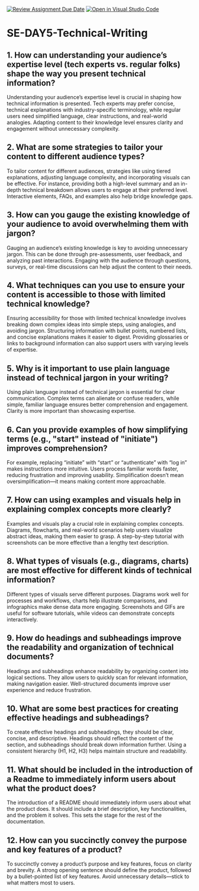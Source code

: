 [![Review Assignment Due Date](https://classroom.github.com/assets/deadline-readme-button-22041afd0340ce965d47ae6ef1cefeee28c7c493a6346c4f15d667ab976d596c.svg)](https://classroom.github.com/a/zsAR-pyY)
[![Open in Visual Studio Code](https://classroom.github.com/assets/open-in-vscode-2e0aaae1b6195c2367325f4f02e2d04e9abb55f0b24a779b69b11b9e10269abc.svg)](https://classroom.github.com/online_ide?assignment_repo_id=18495289&assignment_repo_type=AssignmentRepo)
# SE-DAY5-Technical-Writing
## 1. How can understanding your audience’s expertise level (tech experts vs. regular folks) shape the way you present technical information?
Understanding your audience’s expertise level is crucial in shaping how technical information is presented. Tech experts may prefer concise, technical explanations with industry-specific terminology, while regular users need simplified language, clear instructions, and real-world analogies. Adapting content to their knowledge level ensures clarity and engagement without unnecessary complexity.
## 2. What are some strategies to tailor your content to different audience types?
To tailor content for different audiences, strategies like using tiered explanations, adjusting language complexity, and incorporating visuals can be effective. For instance, providing both a high-level summary and an in-depth technical breakdown allows users to engage at their preferred level. Interactive elements, FAQs, and examples also help bridge knowledge gaps.
## 3. How can you gauge the existing knowledge of your audience to avoid overwhelming them with jargon?
Gauging an audience’s existing knowledge is key to avoiding unnecessary jargon. This can be done through pre-assessments, user feedback, and analyzing past interactions. Engaging with the audience through questions, surveys, or real-time discussions can help adjust the content to their needs.
## 4. What techniques can you use to ensure your content is accessible to those with limited technical knowledge?
Ensuring accessibility for those with limited technical knowledge involves breaking down complex ideas into simple steps, using analogies, and avoiding jargon. Structuring information with bullet points, numbered lists, and concise explanations makes it easier to digest. Providing glossaries or links to background information can also support users with varying levels of expertise.
## 5. Why is it important to use plain language instead of technical jargon in your writing?
Using plain language instead of technical jargon is essential for clear communication. Complex terms can alienate or confuse readers, while simple, familiar language ensures better comprehension and engagement. Clarity is more important than showcasing expertise.
## 6. Can you provide examples of how simplifying terms (e.g., "start" instead of "initiate") improves comprehension?
For example, replacing “initiate” with “start” or “authenticate” with “log in” makes instructions more intuitive. Users process familiar words faster, reducing frustration and improving usability. Simplification doesn’t mean oversimplification—it means making content more approachable.
## 7. How can using examples and visuals help in explaining complex concepts more clearly?
Examples and visuals play a crucial role in explaining complex concepts. Diagrams, flowcharts, and real-world scenarios help users visualize abstract ideas, making them easier to grasp. A step-by-step tutorial with screenshots can be more effective than a lengthy text description.
## 8. What types of visuals (e.g., diagrams, charts) are most effective for different kinds of technical information?
Different types of visuals serve different purposes. Diagrams work well for processes and workflows, charts help illustrate comparisons, and infographics make dense data more engaging. Screenshots and GIFs are useful for software tutorials, while videos can demonstrate concepts interactively.
## 9. How do headings and subheadings improve the readability and organization of technical documents?
Headings and subheadings enhance readability by organizing content into logical sections. They allow users to quickly scan for relevant information, making navigation easier. Well-structured documents improve user experience and reduce frustration.
## 10. What are some best practices for creating effective headings and subheadings?
To create effective headings and subheadings, they should be clear, concise, and descriptive. Headings should reflect the content of the section, and subheadings should break down information further. Using a consistent hierarchy (H1, H2, H3) helps maintain structure and readability.
## 11. What should be included in the introduction of a Readme to immediately inform users about what the product does?
The introduction of a README should immediately inform users about what the product does. It should include a brief description, key functionalities, and the problem it solves. This sets the stage for the rest of the documentation.
## 12. How can you succinctly convey the purpose and key features of a product?
To succinctly convey a product’s purpose and key features, focus on clarity and brevity. A strong opening sentence should define the product, followed by a bullet-pointed list of key features. Avoid unnecessary details—stick to what matters most to users.
